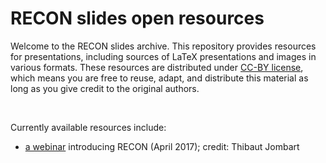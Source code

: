 

RECON slides open resources
===========================

Welcome to the RECON slides archive. This repository provides resources for
presentations, including sources of LaTeX presentations and images in various
formats. These resources are distributed under [CC-BY
license](https://creativecommons.org/licenses/by/3.0/), which means you are free
to reuse, adapt, and distribute this material as long as you give credit to the
original authors.

<br>

Currently available resources include:

* [a webinar](https://github.com/reconhub/talks/tree/master/webinar_TJ_April_2017) introducing RECON (April 2017); credit: Thibaut Jombart